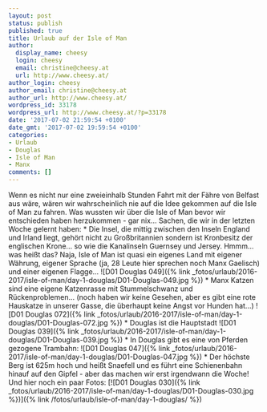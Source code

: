 ```yaml
---
layout: post
status: publish
published: true
title: Urlaub auf der Isle of Man
author:
  display_name: cheesy
  login: cheesy
  email: christine@cheesy.at
  url: http://www.cheesy.at/
author_login: cheesy
author_email: christine@cheesy.at
author_url: http://www.cheesy.at/
wordpress_id: 33178
wordpress_url: http://www.cheesy.at/?p=33178
date: '2017-07-02 21:59:54 +0100'
date_gmt: '2017-07-02 19:59:54 +0100'
categories:
- Urlaub
- Douglas
- Isle of Man
- Manx
comments: []
---
```

Wenn es nicht nur eine zweieinhalb Stunden Fahrt mit der Fähre von Belfast aus wäre, wären wir wahrscheinlich nie auf die Idee gekommen auf die Isle of Man zu fahren. Was wussten wir über die Isle of Man bevor wir entschieden haben herzukommen - gar nix...
Sachen, die wir in der letzten Woche gelernt haben:
\* Die Insel, die mittig zwischen den Inseln England und Irland liegt, gehört nicht zu Großbritannien sondern ist Kronbesitz der englischen Krone... so wie die Kanalinseln Guernsey und Jersey. Hmmm... was heißt das? Naja, Isle of Man ist quasi ein eigenes Land mit eigener Währung, eigener Sprache (ja, 28 Leute hier sprechen noch Manx Gaelisch) und einer eigenen Flagge...
 ![D01 Douglas 049]({% link _fotos/urlaub/2016-2017/isle-of-man/day-1-douglas/D01-Douglas-049.jpg %})
\* Manx Katzen sind eine eigene Katzenrasse mit Stummelschwanz und Rückenproblemen... (noch haben wir keine Gesehen, aber es gibt eine rote Hauskatze in unserer Gasse, die überhaupt keine Angst vor Hunden hat...)
 ![D01 Douglas 072]({% link _fotos/urlaub/2016-2017/isle-of-man/day-1-douglas/D01-Douglas-072.jpg %})
\* Douglas ist die Hauptstadt
 ![D01 Douglas 039]({% link _fotos/urlaub/2016-2017/isle-of-man/day-1-douglas/D01-Douglas-039.jpg %})
\* In Douglas gibt es eine von Pferden gezogene Trambahn:
 ![D01 Douglas 047]({% link _fotos/urlaub/2016-2017/isle-of-man/day-1-douglas/D01-Douglas-047.jpg %})
\* Der höchste Berg ist 625m hoch und heißt Snaefell und es führt eine Schienenbahn hinauf auf den Gipfel - aber das machen wir erst irgendwann die Woche!
Und hier noch ein paar Fotos:
[![D01 Douglas 030]({% link _fotos/urlaub/2016-2017/isle-of-man/day-1-douglas/D01-Douglas-030.jpg %})]({% link /fotos/urlaub/isle-of-man/day-1-douglas/ %})
